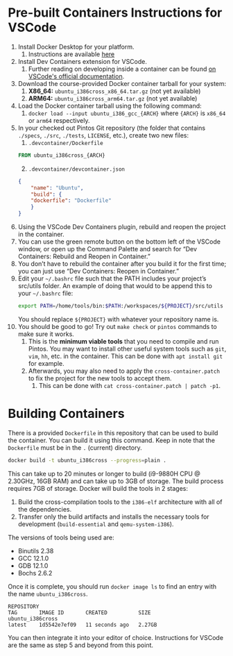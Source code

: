 # Pre-built Containers Instructions for VSCode
1. Install Docker Desktop for your platform.
   1. Instructions are available [here](https://docs.docker.com/engine/install/)
2. Install Dev Containers extension for VSCode.
   1. Further reading on developing inside a container can be found [on VSCode's official documentation](https://code.visualstudio.com/docs/devcontainers/containers).
3. Download the course-provided Docker container tarball for your system:
   1. **X86_64:** `ubuntu_i386cross_x86_64.tar.gz` (not yet available)
   2. **ARM64:** `ubuntu_i386cross_arm64.tar.gz` (not yet available)
4. Load the Docker container tarball using the following command:
   1. `docker load --input ubuntu_i386_gcc_{ARCH}` where `{ARCH}` is `x86_64` or `arm64` respectively.
5. In your checked out Pintos Git repository (the folder that contains `./specs`, `./src`, `./tests`, `LICENSE`, etc.), create two new files:
   1. `.devcontainer/Dockerfile`
    ```Dockerfile
    FROM ubuntu_i386cross_{ARCH}
    ```
   2. `.devcontainer/devcontainer.json`
    ```json
    {
        "name": "Ubuntu",
        "build": {
        "dockerfile": "Dockerfile"
        }
    }
    ```
6. Using the VSCode Dev Containers plugin, rebuild and reopen the project in the container.
7. You can use the green remote button on the bottom left of the VSCode window, or open up the Command Palette and search for “Dev Containers: Rebuild and Reopen in Container.”
8.  You don’t have to rebuild the container after you build it for the first time; you can just use “Dev Containers: Reopen in Container.”
9.  Edit your `~/.bashrc` file such that the PATH includes your project’s src/utils folder. An example of doing that would to be append this to your `~/.bashrc` file:
    ```sh
    export PATH=/home/tools/bin:$PATH:/workspaces/${PROJECT}/src/utils
    ```
    You should replace `${PROJECT}` with whatever your repository name is.
10. You should be good to go! Try out `make check` or `pintos` commands to make sure it works.
    1.  This is the **minimum viable tools** that you need to compile and run Pintos. You may want to install other useful system tools such
        as `git`, `vim`, `hh`, etc. in the container. This can be done with `apt install git` for example.
    2.  Afterwards, you may also need to apply the `cross-container.patch` to fix the project for the new tools to accept them.
        1.  This can be done with `cat cross-container.patch | patch -p1`.

# Building Containers
There is a provided `Dockerfile` in this repository that can be used to build the container. You can build it using this command. Keep in note that the `Dockerfile` must be in the `.` (current) directory.
```sh
docker build -t ubuntu_i386cross --progress=plain .
```
This can take up to 20 minutes or longer to build (i9-9880H CPU @ 2.30GHz, 16GB RAM) and can take up to 3GB of storage. The build process requires 7GB of storage. Docker will build the tools in 2 stages:
1. Build the cross-compilation tools to the `i386-elf` architecture with all of the dependencies.
2. Transfer only the build artifacts and installs the necessary tools for development (`build-essential` and `qemu-system-i386`).

The versions of tools being used are:
* Binutils 2.38
* GCC 12.1.0
* GDB 12.1.0
* Bochs 2.6.2

Once it is complete, you should run `docker image ls` to find an entry with the name `ubuntu_i386cross`.
```
REPOSITORY                                                                                TAG       IMAGE ID       CREATED          SIZE
ubuntu_i386cross                                                                          latest    1d5542e7ef09   11 seconds ago   2.27GB
```

You can then integrate it into your editor of choice. Instructions for VSCode are the same as step 5 and beyond from this point.